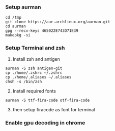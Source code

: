 ### Setup aurman

```shell
cd /tmp
git clone https://aur.archlinux.org/aurman.git
cd aurman
gpg --recv-keys 465022E743D71E39
makepkg -si
```

### Setup Terminal and zsh

 1) Install zsh and antigen
```shell
aurman -S zsh antigen-git
cp ./home/.zshrc ~/.zshrc
cp ./home/.aliases ~/.aliases
chsh -s /bin/zsh
```
 
 2) Install required fonts
```shell
aurman -S ttf-fira-code otf-fira-code
```

 3) then setup firacode as font for terminal


### Enable gpu decoding in chrome



